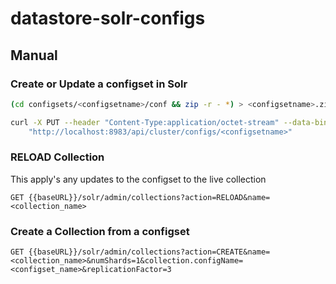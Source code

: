 # datastore-solr-configs

## Manual 

### Create or Update a configset in Solr

```bash
(cd configsets/<configsetname>/conf && zip -r - *) > <configsetname>.zip

curl -X PUT --header "Content-Type:application/octet-stream" --data-binary @<configsetname>.zip
    "http://localhost:8983/api/cluster/configs/<configsetname>"
```

### RELOAD Collection

This apply's any updates to the configset to the live collection

```
GET {{baseURL}}/solr/admin/collections?action=RELOAD&name=<collection_name>
```

### Create a Collection from a configset

```
GET {{baseURL}}/solr/admin/collections?action=CREATE&name=<collection_name>&numShards=1&collection.configName=<configset_name>&replicationFactor=3
```